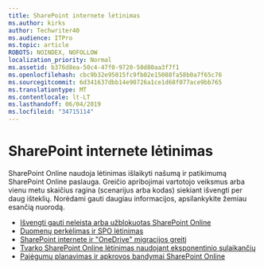 ```yaml
---
title: SharePoint internete lėtinimas
ms.author: kirks
author: Techwriter40
ms.audience: ITPro
ms.topic: article
ROBOTS: NOINDEX, NOFOLLOW
localization_priority: Normal
ms.assetid: b376d8ea-50c4-47f0-9720-50d80aa3f7f1
ms.openlocfilehash: cbc9b32e95015fc9fb02e15088fa58b0a7f65c76
ms.sourcegitcommit: 6d341637dbb14e90726a1ce1d68f077ace9bb765
ms.translationtype: MT
ms.contentlocale: lt-LT
ms.lasthandoff: 06/04/2019
ms.locfileid: "34715114"
---
```

# <a name="sharepoint-online-throttling"></a>SharePoint internete lėtinimas

<p>SharePoint Online naudoja lėtinimas išlaikyti našumą ir patikimumą SharePoint Online paslauga. Greičio apribojimai vartotojo veiksmus arba vienu metu skaičius ragina (scenarijus arba kodas) siekiant išvengti per daug išteklių. Norėdami gauti daugiau informacijos, apsilankykite žemiau esančią nuorodą.</p> <ul> <li style="font-weight: 400;"><a href="https://docs.microsoft.com/en-us/sharepoint/dev/general-development/how-to-avoid-getting-throttled-or-blocked-in-sharepoint-online">Išvengti gauti neleista arba užblokuotas SharePoint Online</a></li> <li style="font-weight: 400;"><a href="https://blogs.technet.microsoft.com/sposupport/2017/08/12/data-migration-and-spo-service-throttling/">Duomenų perkėlimas ir SPO lėtinimas</a>&nbsp;</li> <li style="font-weight: 400;"><a href="https://docs.microsoft.com/en-us/sharepointmigration/sharepoint-online-and-onedrive-migration-speed">SharePoint internete ir "OneDrive" migracijos greitį</a>&nbsp;</li> <li style="font-weight: 400;"><a href="https://docs.microsoft.com/en-us/sharepoint/dev/solution-guidance/handle-sharepoint-online-throttling-by-using-exponential-back-off">Tvarko SharePoint Online lėtinimas naudojant eksponentinio sulaikančių</a>&nbsp;</li> <li style="font-weight: 400;"><a href="https://support.office.com/en-us/article/Capacity-planning-and-load-testing-SharePoint-Online-c932bd9b-fb9a-47ab-a330-6979d03688c0">Pajėgumų planavimas ir apkrovos bandymai SharePoint Online</a></li> </ul> <p>&nbsp;</p>

